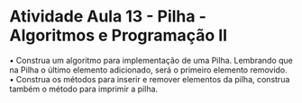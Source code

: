 #  Atividade Aula 13 - Pilha - Algoritmos e Programação II
 
   • Construa um algoritmo para implementação de uma Pilha. Lembrando que na Pilha o último elemento adicionado, será o primeiro elemento removido.
   • Construa os métodos para inserir e remover elementos da pilha, construa também o método para imprimir a pilha.
